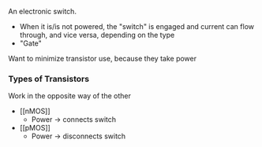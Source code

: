 An electronic switch.
* When it is/is not powered, the "switch" is engaged and current can flow through, and vice versa, depending on the type
* "Gate"

Want to minimize transistor use, because they take power

### Types of Transistors
Work in the opposite way of the other
* [[nMOS]]
	* Power -> connects switch
* [[pMOS]]
	* Power -> disconnects switch